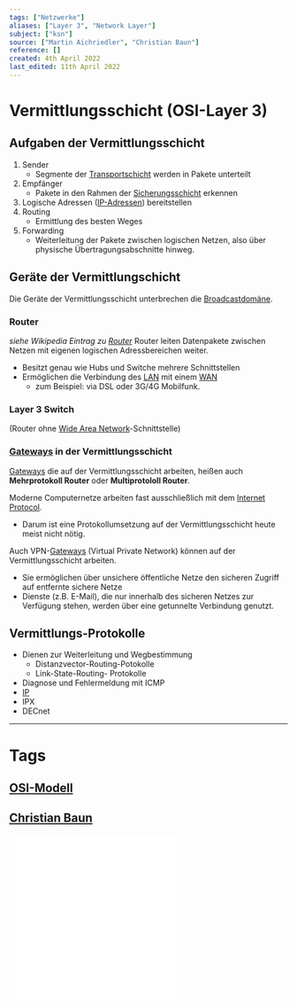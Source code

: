 ```yaml
---
tags: ["Netzwerke"]
aliases: ["Layer 3", "Network Layer"]
subject: ["ksn"]
source: ["Martin Aichriedler", "Christian Baun"]
reference: []
created: 4th April 2022
last_edited: 11th April 2022
---
```


# Vermittlungsschicht (OSI-Layer 3)
## Aufgaben der Vermittlungsschicht
1. Sender
	- Segmente der [Transportschicht](Transportschicht.md) werden in Pakete unterteilt
2. Empfänger
	- Pakete in den Rahmen der [Sicherungsschicht](Sicherungsschicht.md) erkennen      
3. Logische Adressen ([IP-Adressen](protokolle/Internet%20Protocol.md)) bereitstellen
4. Routing
	-  Ermittlung des besten Weges
5. Forwarding
	- Weiterleitung der Pakete zwischen logischen Netzen, also über physische Übertragungsabschnitte hinweg.

## Geräte der Vermittlungschicht
Die Geräte der Vermittlungsschicht unterbrechen die [Broadcastdomäne](Broadcastdomäne.md).

### Router
*siehe Wikipedia Eintrag zu [Router](https://de.wikipedia.org/wiki/Router)*
Router leiten Datenpakete zwischen Netzen mit eigenen logischen Adressbereichen weiter.
- Besitzt genau wie Hubs und Switche mehrere Schnittstellen
- Ermöglichen die Verbindung des [LAN](Local%20Area%20Network.md) mit einem [WAN](Wide%20Area%20Network.md)
	- zum Beispiel: via DSL oder 3G/4G Mobilfunk.

### Layer 3 Switch
(Router ohne [Wide Area Network](Wide%20Area%20Network.md)-Schnittstelle)

### [Gateways](Gateway.md) in der Vermittlungsschicht
[Gateways](Gateway.md) die auf der Vermittlungsschicht arbeiten, heißen auch **Mehrprotokoll Router** oder **Multiprotololl Router**.

Moderne Computernetze arbeiten fast ausschließlich mit dem [Internet Protocol](protokolle/Internet%20Protocol.md).
- Darum ist eine Protokollumsetzung auf der Vermittlungsschicht heute meist nicht nötig.

Auch VPN-[Gateways](Gateway.md) (Virtual Private Network) können auf der Vermittlungsschicht arbeiten.
 - Sie ermöglichen über unsichere öffentliche Netze den sicheren Zugriff auf entfernte sichere Netze
 - Dienste (z.B. E-Mail), die nur innerhalb des sicheren Netzes zur Verfügung stehen, werden über eine getunnelte Verbindung genutzt.

## Vermittlungs-Protokolle
- Dienen zur Weiterleitung und Wegbestimmung
	- Distanzvector-Routing-Potokolle
	- Link-State-Routing- Protokolle
- Diagnose und Fehlermeldung mit ICMP
- [IP](protokolle/Internet%20Protocol.md)
- IPX
- DECnet

---
# Tags
## [OSI-Modell](OSI-Modell.md)
## [Christian Baun](http://www.christianbaun.de/)
![7-FS_ComputerNetze](../assets/Christian-Baun/7-FS_ComputerNetze.pdf)
![8-FS_ComputerNetze](../assets/Christian-Baun/8-FS_ComputerNetze.pdf)